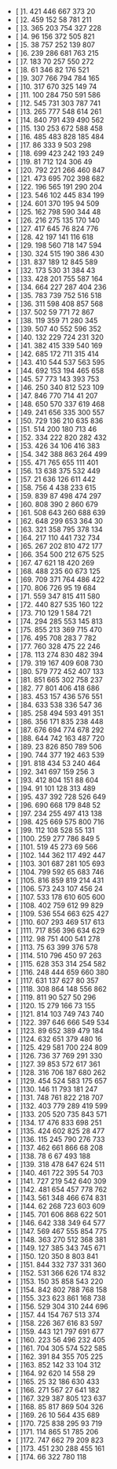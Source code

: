 - [ ]1. 421 446 667 373 20 
- [ ]2. 459 152 58 781 211 
- [ ]3. 365 203 754 327 228 
- [ ]4. 96 156 372 505 821 
- [ ]5. 38 757 252 139 807 
- [ ]6. 239 286 681 763 215 
- [ ]7. 183 70 257 550 272 
- [ ]8. 61 346 82 176 521 
- [ ]9. 307 766 794 784 165 
- [ ]10. 317 670 325 149 74 
- [ ]11. 100 284 750 591 586 
- [ ]12. 545 731 303 787 741 
- [ ]13. 265 777 548 614 261 
- [ ]14. 840 791 439 490 562 
- [ ]15. 130 253 672 588 458 
- [ ]16. 485 483 828 185 484 
- [ ]17. 86 333 9 503 298 
- [ ]18. 699 423 242 193 249 
- [ ]19. 81 712 124 306 49 
- [ ]20. 792 221 266 460 847 
- [ ]21. 473 695 702 398 682 
- [ ]22. 196 565 191 290 204 
- [ ]23. 546 102 445 834 199 
- [ ]24. 601 370 195 94 509 
- [ ]25. 162 798 590 344 48 
- [ ]26. 216 275 135 170 140 
- [ ]27. 417 645 76 824 776 
- [ ]28. 42 197 141 116 618 
- [ ]29. 198 560 718 147 594 
- [ ]30. 324 515 190 386 430 
- [ ]31. 837 189 12 845 589 
- [ ]32. 173 530 31 384 43 
- [ ]33. 428 201 755 587 164 
- [ ]34. 664 227 287 404 236 
- [ ]35. 783 739 752 516 518 
- [ ]36. 311 598 408 857 568 
- [ ]37. 502 59 771 72 867 
- [ ]38. 119 359 71 280 345 
- [ ]39. 507 40 552 596 352 
- [ ]40. 132 229 724 231 320 
- [ ]41. 382 415 339 540 169 
- [ ]42. 685 172 711 315 414 
- [ ]43. 410 544 537 563 595 
- [ ]44. 692 153 194 465 658 
- [ ]45. 57 773 143 393 753 
- [ ]46. 250 340 812 523 109 
- [ ]47. 846 770 714 41 207 
- [ ]48. 650 570 337 619 468 
- [ ]49. 241 656 335 300 557 
- [ ]50. 729 136 210 635 836 
- [ ]51. 514 200 180 713 46 
- [ ]52. 334 222 820 282 432 
- [ ]53. 426 34 106 416 383 
- [ ]54. 342 388 863 264 499 
- [ ]55. 471 765 655 111 401 
- [ ]56. 13 638 375 532 449 
- [ ]57. 21 636 126 611 442 
- [ ]58. 756 4 438 233 615 
- [ ]59. 839 87 498 474 297 
- [ ]60. 808 390 2 860 679 
- [ ]61. 508 643 260 688 639 
- [ ]62. 648 299 653 364 30 
- [ ]63. 321 358 795 378 134 
- [ ]64. 217 110 441 732 734 
- [ ]65. 267 202 810 472 177 
- [ ]66. 354 500 212 675 525 
- [ ]67. 47 621 18 420 269 
- [ ]68. 488 235 60 673 125 
- [ ]69. 709 371 764 486 422 
- [ ]70. 806 726 95 19 684 
- [ ]71. 559 347 815 411 580 
- [ ]72. 440 827 535 160 122 
- [ ]73. 710 129 1 584 721 
- [ ]74. 294 285 553 145 813 
- [ ]75. 855 213 369 715 470 
- [ ]76. 495 708 283 7 782 
- [ ]77. 760 328 475 22 246 
- [ ]78. 113 274 830 482 394 
- [ ]79. 319 167 409 608 730 
- [ ]80. 579 772 452 407 133 
- [ ]81. 851 665 302 758 237 
- [ ]82. 77 801 406 418 686 
- [ ]83. 453 157 436 576 551 
- [ ]84. 633 538 336 547 36 
- [ ]85. 258 494 593 491 351 
- [ ]86. 356 171 835 238 448 
- [ ]87. 676 694 774 678 292 
- [ ]88. 644 742 163 487 720 
- [ ]89. 23 826 850 789 506 
- [ ]90. 744 377 192 463 539 
- [ ]91. 818 434 53 240 464 
- [ ]92. 341 697 159 256 3 
- [ ]93. 412 804 151 88 604 
- [ ]94. 91 101 128 313 489 
- [ ]95. 437 392 728 526 649 
- [ ]96. 690 668 179 848 52 
- [ ]97. 234 255 497 413 138 
- [ ]98. 425 669 575 800 716 
- [ ]99. 112 108 528 55 131 
- [ ]100. 259 277 786 849 5 
- [ ]101. 519 45 273 69 566 
- [ ]102. 144 362 117 492 447 
- [ ]103. 301 687 281 105 693 
- [ ]104. 799 592 65 683 746 
- [ ]105. 816 859 819 214 431 
- [ ]106. 573 243 107 456 24 
- [ ]107. 533 178 610 605 600 
- [ ]108. 402 759 612 99 829 
- [ ]109. 536 554 663 625 427 
- [ ]110. 607 293 469 517 613 
- [ ]111. 717 856 396 634 629 
- [ ]112. 98 751 400 541 278 
- [ ]113. 75 63 399 376 578 
- [ ]114. 510 796 450 97 263 
- [ ]115. 628 353 314 254 582 
- [ ]116. 248 444 659 660 380 
- [ ]117. 631 137 627 80 357 
- [ ]118. 308 864 148 556 862 
- [ ]119. 811 90 527 50 296 
- [ ]120. 15 279 166 73 155 
- [ ]121. 814 103 749 743 740 
- [ ]122. 397 646 666 549 534 
- [ ]123. 89 652 389 479 184 
- [ ]124. 632 651 379 480 16 
- [ ]125. 429 581 700 224 809 
- [ ]126. 736 37 769 291 330 
- [ ]127. 39 853 572 617 361 
- [ ]128. 316 706 187 680 262 
- [ ]129. 454 524 583 175 657 
- [ ]130. 146 11 793 181 247 
- [ ]131. 748 761 822 218 707 
- [ ]132. 403 779 289 419 599 
- [ ]133. 205 520 735 843 571 
- [ ]134. 17 476 833 698 251 
- [ ]135. 424 602 825 28 477 
- [ ]136. 115 245 790 276 733 
- [ ]137. 462 661 866 68 208 
- [ ]138. 78 6 67 493 188 
- [ ]139. 318 478 647 624 511 
- [ ]140. 461 722 395 54 703 
- [ ]141. 727 219 542 640 309 
- [ ]142. 481 654 457 778 762 
- [ ]143. 561 348 466 674 831 
- [ ]144. 62 268 723 603 609 
- [ ]145. 701 606 868 622 501 
- [ ]146. 642 338 349 64 577 
- [ ]147. 569 467 555 854 775 
- [ ]148. 363 270 512 368 381 
- [ ]149. 127 385 343 745 671 
- [ ]150. 120 350 8 803 841 
- [ ]151. 844 332 737 331 360 
- [ ]152. 531 366 626 174 832 
- [ ]153. 150 35 858 543 220 
- [ ]154. 842 802 788 768 158 
- [ ]155. 323 623 861 168 738 
- [ ]156. 529 304 310 244 696 
- [ ]157. 44 154 767 513 374 
- [ ]158. 226 367 616 83 597 
- [ ]159. 443 121 797 691 677 
- [ ]160. 223 56 496 232 405 
- [ ]161. 704 305 574 522 585 
- [ ]162. 391 84 355 705 225 
- [ ]163. 852 142 33 104 312 
- [ ]164. 92 620 14 558 29 
- [ ]165. 25 32 186 630 433 
- [ ]166. 271 567 27 641 182 
- [ ]167. 329 387 805 123 637 
- [ ]168. 85 817 869 504 326 
- [ ]169. 26 10 564 435 689 
- [ ]170. 725 838 295 93 719 
- [ ]171. 114 865 51 785 206 
- [ ]172. 747 662 79 209 823 
- [ ]173. 451 230 288 455 161 
- [ ]174. 66 322 780 118 